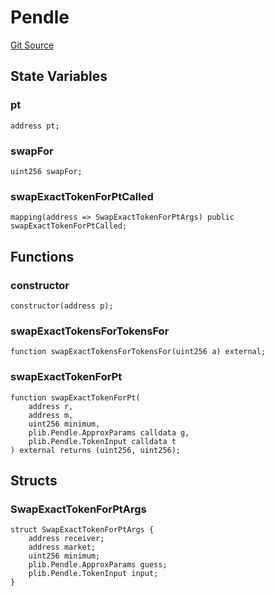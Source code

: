 # Pendle
[Git Source](https://github.com/Swivel-Finance/illuminate/blob/7162e4822e4bbebd99b67c43e703ecedf92a2138/src/mocks/Pendle.sol)


## State Variables
### pt

```solidity
address pt;
```


### swapFor

```solidity
uint256 swapFor;
```


### swapExactTokenForPtCalled

```solidity
mapping(address => SwapExactTokenForPtArgs) public swapExactTokenForPtCalled;
```


## Functions
### constructor


```solidity
constructor(address p);
```

### swapExactTokensForTokensFor


```solidity
function swapExactTokensForTokensFor(uint256 a) external;
```

### swapExactTokenForPt


```solidity
function swapExactTokenForPt(
    address r,
    address m,
    uint256 minimum,
    plib.Pendle.ApproxParams calldata g,
    plib.Pendle.TokenInput calldata t
) external returns (uint256, uint256);
```

## Structs
### SwapExactTokenForPtArgs

```solidity
struct SwapExactTokenForPtArgs {
    address receiver;
    address market;
    uint256 minimum;
    plib.Pendle.ApproxParams guess;
    plib.Pendle.TokenInput input;
}
```

